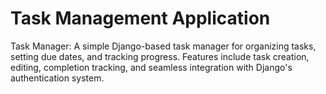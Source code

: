 # Task Management Application
Task Manager: A simple Django-based task manager for organizing tasks, setting due dates, and tracking progress. Features include task creation, editing, completion tracking, and seamless integration with Django's authentication system.
